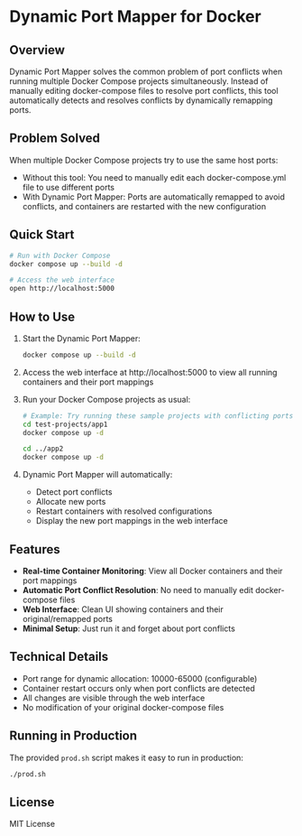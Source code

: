 # Dynamic Port Mapper for Docker

## Overview

Dynamic Port Mapper solves the common problem of port conflicts when running multiple Docker Compose projects simultaneously. Instead of manually editing docker-compose files to resolve port conflicts, this tool automatically detects and resolves conflicts by dynamically remapping ports.

## Problem Solved

When multiple Docker Compose projects try to use the same host ports:

- Without this tool: You need to manually edit each docker-compose.yml file to use different ports
- With Dynamic Port Mapper: Ports are automatically remapped to avoid conflicts, and containers are restarted with the new configuration

## Quick Start

```bash
# Run with Docker Compose
docker compose up --build -d

# Access the web interface
open http://localhost:5000
```

## How to Use

1. Start the Dynamic Port Mapper:

   ```bash
   docker compose up --build -d
   ```

2. Access the web interface at http://localhost:5000 to view all running containers and their port mappings

3. Run your Docker Compose projects as usual:

   ```bash
   # Example: Try running these sample projects with conflicting ports
   cd test-projects/app1
   docker compose up -d

   cd ../app2
   docker compose up -d
   ```

4. Dynamic Port Mapper will automatically:
   - Detect port conflicts
   - Allocate new ports
   - Restart containers with resolved configurations
   - Display the new port mappings in the web interface

## Features

- **Real-time Container Monitoring**: View all Docker containers and their port mappings
- **Automatic Port Conflict Resolution**: No need to manually edit docker-compose files
- **Web Interface**: Clean UI showing containers and their original/remapped ports
- **Minimal Setup**: Just run it and forget about port conflicts

## Technical Details

- Port range for dynamic allocation: 10000-65000 (configurable)
- Container restart occurs only when port conflicts are detected
- All changes are visible through the web interface
- No modification of your original docker-compose files

## Running in Production

The provided `prod.sh` script makes it easy to run in production:

```bash
./prod.sh
```

## License

MIT License
